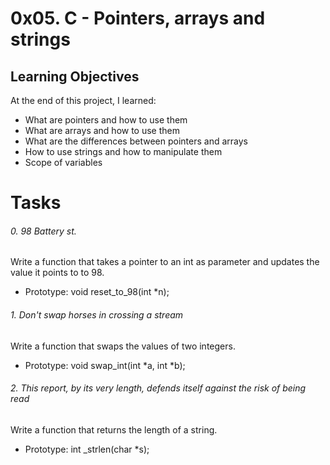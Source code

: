 # 0x05. C - Pointers, arrays and strings

## Learning Objectives
At the end of this project, I learned:
* What are pointers and how to use them
* What are arrays and how to use them
* What are the differences between pointers and arrays
* How to use strings and how to manipulate them
* Scope of variables
# Tasks
###### 0. 98 Battery st.
Write a function that takes a pointer to an int as parameter and updates the value it points to to 98.
* Prototype: void reset_to_98(int *n);
###### 1. Don't swap horses in crossing a stream
Write a function that swaps the values of two integers.
* Prototype: void swap_int(int *a, int *b);
###### 2. This report, by its very length, defends itself against the risk of being read
Write a function that returns the length of a string.
* Prototype: int _strlen(char *s);
